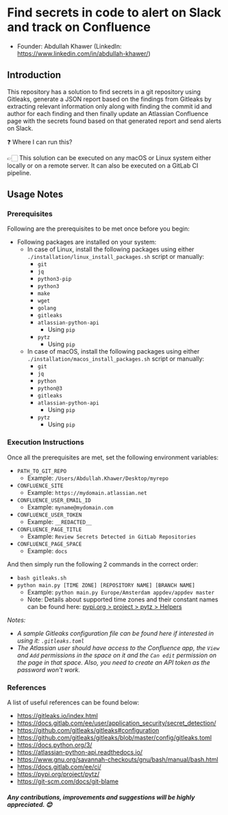 # Find secrets in code to alert on Slack and track on Confluence

- Founder: Abdullah Khawer (LinkedIn: https://www.linkedin.com/in/abdullah-khawer/)

## Introduction

This repository has a solution to find secrets in a git repository using Gitleaks, generate a JSON report based on the findings from Gitleaks by extracting relevant information only along with finding the commit id and author for each finding and then finally update an Atlassian Confluence page with the secrets found based on that generated report and send alerts on Slack.

❓ Where I can run this?

👉🏻 This solution can be executed on any macOS or Linux system either locally or on a remote server. It can also be executed on a GitLab CI pipeline.

## Usage Notes

### Prerequisites

Following are the prerequisites to be met once before you begin:

- Following packages are installed on your system:
   - In case of Linux, install the following packages using either `./installation/linux_install_packages.sh` script or manually:
      - `git`
      - `jq`
      - `python3-pip`
      - `python3`
      - `make`
      - `wget`
      - `golang`
      - `gitleaks`
      - `atlassian-python-api`
         - Using `pip`
      - `pytz`
         - Using `pip`
   - In case of macOS, install the following packages using either `./installation/macos_install_packages.sh` script or manually:
      - `git`
      - `jq`
      - `python`
      - `python@3`
      - `gitleaks`
      - `atlassian-python-api`
         - Using `pip`
      - `pytz`
         - Using `pip`

### Execution Instructions

Once all the prerequisites are met, set the following environment variables:
   - `PATH_TO_GIT_REPO`
      - Example: `/Users/Abdullah.Khawer/Desktop/myrepo`
   - `CONFLUENCE_SITE`
      - Example: `https://mydomain.atlassian.net`
   - `CONFLUENCE_USER_EMAIL_ID`
      - Example: `myname@mydomain.com`
   - `CONFLUENCE_USER_TOKEN`
      - Example: `__REDACTED__`
   - `CONFLUENCE_PAGE_TITLE`
      - Example: `Review Secrets Detected in GitLab Repositories`
   - `CONFLUENCE_PAGE_SPACE`
      - Example: `docs`

And then simply run the following 2 commands in the correct order:
- `bash gitleaks.sh`
- `python main.py [TIME ZONE] [REPOSITORY NAME] [BRANCH NAME]`
   - Example: `python main.py Europe/Amsterdam appdev/appdev master`
   - Note: Details about supported time zones and their constant names can be found here: [pypi.org > project > pytz > Helpers](https://pypi.org/project/pytz/#:~:text=through%20multiple%20timezones.-,Helpers,-There%20are%20two)

*Notes:*
- *A sample Gitleaks configuration file can be found here if interested in using it: `.gitleaks.toml`*
- *The Atlassian user should have access to the Confluence app, the `View` and `Add` permissions in the space on it and the `Can edit` permission on the page in that space. Also, you need to create an API token as the password won't work.*

### References

A list of useful references can be found below:
- https://gitleaks.io/index.html
- https://docs.gitlab.com/ee/user/application_security/secret_detection/
- https://github.com/gitleaks/gitleaks#configuration
- https://github.com/gitleaks/gitleaks/blob/master/config/gitleaks.toml
- https://docs.python.org/3/
- https://atlassian-python-api.readthedocs.io/
- https://www.gnu.org/savannah-checkouts/gnu/bash/manual/bash.html
- https://docs.gitlab.com/ee/ci/
- https://pypi.org/project/pytz/
- https://git-scm.com/docs/git-blame

##### Any contributions, improvements and suggestions will be highly appreciated. 😊
